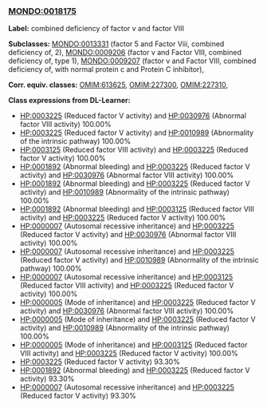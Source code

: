 
### [MONDO:0018175](http://purl.obolibrary.org/obo/MONDO_0018175)
**Label:** combined deficiency of factor v and factor VIII

**Subclasses:** [MONDO:0013331](http://purl.obolibrary.org/obo/MONDO_0013331) (factor 5 and Factor Viii, combined deficiency of, 2), [MONDO:0009206](http://purl.obolibrary.org/obo/MONDO_0009206) (factor v and Factor VIII, combined deficiency of, type 1), [MONDO:0009207](http://purl.obolibrary.org/obo/MONDO_0009207) (factor v and Factor VIII, combined deficiency of, with normal protein c and Protein C inhibitor), 

**Corr. equiv. classes:** [OMIM:613625](http://purl.obolibrary.org/obo/OMIM_613625), [OMIM:227300](http://purl.obolibrary.org/obo/OMIM_227300), [OMIM:227310](http://purl.obolibrary.org/obo/OMIM_227310), 

**Class expressions from DL-Learner:**

- [HP:0003225](http://purl.obolibrary.org/obo/HP_0003225) (Reduced factor V activity) and [HP:0030976](http://purl.obolibrary.org/obo/HP_0030976) (Abnormal factor VIII activity) 100.00%
- [HP:0003225](http://purl.obolibrary.org/obo/HP_0003225) (Reduced factor V activity) and [HP:0010989](http://purl.obolibrary.org/obo/HP_0010989) (Abnormality of the intrinsic pathway) 100.00%
- [HP:0003125](http://purl.obolibrary.org/obo/HP_0003125) (Reduced factor VIII activity) and [HP:0003225](http://purl.obolibrary.org/obo/HP_0003225) (Reduced factor V activity) 100.00%
- [HP:0001892](http://purl.obolibrary.org/obo/HP_0001892) (Abnormal bleeding) and [HP:0003225](http://purl.obolibrary.org/obo/HP_0003225) (Reduced factor V activity) and [HP:0030976](http://purl.obolibrary.org/obo/HP_0030976) (Abnormal factor VIII activity) 100.00%
- [HP:0001892](http://purl.obolibrary.org/obo/HP_0001892) (Abnormal bleeding) and [HP:0003225](http://purl.obolibrary.org/obo/HP_0003225) (Reduced factor V activity) and [HP:0010989](http://purl.obolibrary.org/obo/HP_0010989) (Abnormality of the intrinsic pathway) 100.00%
- [HP:0001892](http://purl.obolibrary.org/obo/HP_0001892) (Abnormal bleeding) and [HP:0003125](http://purl.obolibrary.org/obo/HP_0003125) (Reduced factor VIII activity) and [HP:0003225](http://purl.obolibrary.org/obo/HP_0003225) (Reduced factor V activity) 100.00%
- [HP:0000007](http://purl.obolibrary.org/obo/HP_0000007) (Autosomal recessive inheritance) and [HP:0003225](http://purl.obolibrary.org/obo/HP_0003225) (Reduced factor V activity) and [HP:0030976](http://purl.obolibrary.org/obo/HP_0030976) (Abnormal factor VIII activity) 100.00%
- [HP:0000007](http://purl.obolibrary.org/obo/HP_0000007) (Autosomal recessive inheritance) and [HP:0003225](http://purl.obolibrary.org/obo/HP_0003225) (Reduced factor V activity) and [HP:0010989](http://purl.obolibrary.org/obo/HP_0010989) (Abnormality of the intrinsic pathway) 100.00%
- [HP:0000007](http://purl.obolibrary.org/obo/HP_0000007) (Autosomal recessive inheritance) and [HP:0003125](http://purl.obolibrary.org/obo/HP_0003125) (Reduced factor VIII activity) and [HP:0003225](http://purl.obolibrary.org/obo/HP_0003225) (Reduced factor V activity) 100.00%
- [HP:0000005](http://purl.obolibrary.org/obo/HP_0000005) (Mode of inheritance) and [HP:0003225](http://purl.obolibrary.org/obo/HP_0003225) (Reduced factor V activity) and [HP:0030976](http://purl.obolibrary.org/obo/HP_0030976) (Abnormal factor VIII activity) 100.00%
- [HP:0000005](http://purl.obolibrary.org/obo/HP_0000005) (Mode of inheritance) and [HP:0003225](http://purl.obolibrary.org/obo/HP_0003225) (Reduced factor V activity) and [HP:0010989](http://purl.obolibrary.org/obo/HP_0010989) (Abnormality of the intrinsic pathway) 100.00%
- [HP:0000005](http://purl.obolibrary.org/obo/HP_0000005) (Mode of inheritance) and [HP:0003125](http://purl.obolibrary.org/obo/HP_0003125) (Reduced factor VIII activity) and [HP:0003225](http://purl.obolibrary.org/obo/HP_0003225) (Reduced factor V activity) 100.00%
- [HP:0003225](http://purl.obolibrary.org/obo/HP_0003225) (Reduced factor V activity) 93.30%
- [HP:0001892](http://purl.obolibrary.org/obo/HP_0001892) (Abnormal bleeding) and [HP:0003225](http://purl.obolibrary.org/obo/HP_0003225) (Reduced factor V activity) 93.30%
- [HP:0000007](http://purl.obolibrary.org/obo/HP_0000007) (Autosomal recessive inheritance) and [HP:0003225](http://purl.obolibrary.org/obo/HP_0003225) (Reduced factor V activity) 93.30%


